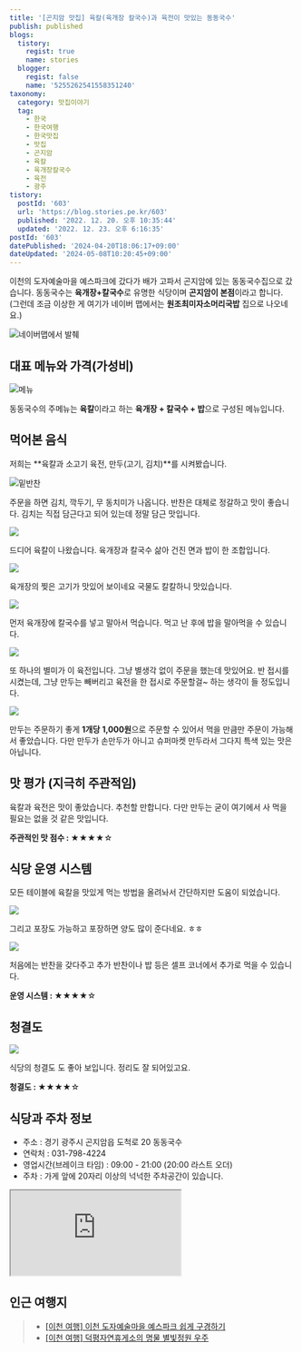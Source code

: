 ```yaml
---
title: '[곤지암 맛집] 육칼(육개장 칼국수)과 육전이 맛있는 동동국수'
publish: published
blogs:
  tistory:
    regist: true
    name: stories
  blogger:
    regist: false
    name: '5255262541558351240'
taxonomy:
  category: 맛집이야기
  tag:
    - 한국
    - 한국여행
    - 한국맛집
    - 맛집
    - 곤지암
    - 육칼
    - 육개장칼국수
    - 육전
    - 광주
tistory:
  postId: '603'
  url: 'https://blog.stories.pe.kr/603'
  published: '2022. 12. 20. 오후 10:35:44'
  updated: '2022. 12. 23. 오후 6:16:35'
postId: '603'
datePublished: '2024-04-20T18:06:17+09:00'
dateUpdated: '2024-05-08T10:20:45+09:00'
---
```


이천의 도자예술마을 예스파크에 갔다가 배가 고파서 곤지암에 있는 동동국수집으로 갔습니다. 동동국수는 **육개장+칼국수**로 유명한 식당이며 **곤지암이 본점**이라고 합니다. (그런데 조금 이상한 게 여기가 네이버 맵에서는 **원조최미자소머리국밥** 집으로 나오네요.)

![네이버맵에서 발췌](images/2022-12-20-19-11-30.png)

## 대표 메뉴와 가격(가성비)

![메뉴](./images/njo2_20221215_163952-01.jpeg)

동동국수의 주메뉴는 **육칼**이라고 하는 **육개장 + 칼국수 + 밥**으로 구성된 메뉴입니다.

## 먹어본 음식

저희는 **육칼과 소고기 육전, 만두(고기, 김치)**를 시켜봤습니다.

![밑반찬](./images/njo2_20221215_163942-01.jpeg)

주문을 하면 김치, 깍두기, 무 동치미가 나옵니다. 반찬은 대체로 정갈하고 맛이 좋습니다. 김치는 직접 담근다고 되어 있는데 정말 담근 맛입니다.

![](./images/njo2_20221215_164458-01.jpeg)

드디어 육칼이 나왔습니다. 육개장과 칼국수 삶아 건진 면과 밥이 한 조합입니다.

![](./images/njo2_20221215_164538-01.jpeg)

육개장의 찢은 고기가 맛있어 보이네요 국물도 칼칼하니 맛있습니다.

![](./images/njo2_20221215_164612-01.jpeg)

먼저 육개장에 칼국수를 넣고 말아서 먹습니다. 먹고 난 후에 밥을 말아먹을 수 있습니다.

![](./images/njo2_20221215_164520-01.jpeg)

또 하나의 별미가 이 육전입니다. 그냥 별생각 없이 주문을 했는데 맛있어요. 반 접시를 시켰는데, 그냥 만두는 빼버리고 육전을 한 접시로 주문할걸~ 하는 생각이 들 정도입니다.

![](./images/njo2_20221215_164643-01.jpeg)

만두는 주문하기 좋게 **1개당** **1,000원**으로 주문할 수 있어서 먹을 만큼만 주문이 가능해서 좋았습니다. 다만 만두가 손만두가 아니고 슈퍼마켓 만두라서 그다지 특색 있는 맛은 아닙니다.

## 맛 평가 (지극히 주관적임)

육칼과 육전은 맛이 좋았습니다. 추천할 만합니다.
다만 만두는 굳이 여기에서 사 먹을 필요는 없을 것 같은 맛입니다.

<div class='alert alert-info'>
<b>주관적인 맛 점수 : </b> ★★★★☆
</div>

## 식당 운영 시스템

모든 테이블에 육칼을 맛있게 먹는 방법을 올려놔서 간단하지만 도움이 되었습니다.

![](./images/njo2_20221215_164059-01.jpeg)

그리고 포장도 가능하고 포장하면 양도 많이 준다네요. ㅎㅎ

![](./images/njo2_20221215_164035-01.jpeg)

처음에는 반찬을 갖다주고 추가 반찬이나 밥 등은 셀프 코너에서 추가로 먹을 수 있습니다.

<div class='alert alert-info'>
<b>운영 시스템 : </b> ★★★★☆
</div>

## 청결도

![](./images/njo2_20221215_164010-01.jpeg)

식당의 청결도 도 좋아 보입니다. 정리도 잘 되어있고요.

<div class='alert alert-info'>
<b>청결도 : </b> ★★★★☆
</div>

## 식당과 주차 정보

- 주소 : 경기 광주시 곤지암읍 도척로 20 동동국수
- 연락처 : 031-798-4224
- 영업시간(브레이크 타임) : 09:00 - 21:00 (20:00 라스트 오더)
- 주차 : 가게 앞에 20자리 이상의 넉넉한 주차공간이 있습니다.

<div class='embed-responsive embed-responsive-16by9'>
<iframe src='https://www.google.com/maps/embed?pb=!1m18!1m12!1m3!1d4485.438997460099!2d127.33319643328501!3d37.349981373558784!2m3!1f0!2f0!3f0!3m2!1i1024!2i768!4f13.1!3m3!1m2!1s0x35635546be5aeb1f%3A0x466f096c9586f1da!2z64-Z64-Z6rWt7IiY!5e0!3m2!1sko!2skr!4v1671543062170!5m2!1sko!2skr' class='embed-responsive-item' allowfullscreen></iframe>
</div>

## 인근 여행지

> - [[이천 여행] 이천 도자예술마을 예스파크 쉽게 구경하기](https://blog.stories.pe.kr/602)
> - [[이천 여행] 덕평자연휴게소의 명물 별빛정원 우주](https://blog.stories.pe.kr/604)
